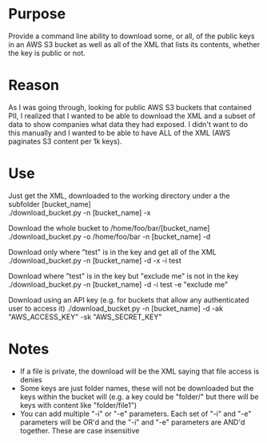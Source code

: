 # Purpose
Provide a command line ability to download some, or all, of the public keys in an AWS S3 bucket as well as all of the XML that lists its contents, whether the key is public or not.

# Reason
As I was going through, looking for public AWS S3 buckets that contained PII, I realized that I wanted to be able to download the XML and a subset of data to show companies what data they had exposed.  I didn't want to do this manually and I wanted to be able to have ALL of the XML (AWS paginates S3 content per 1k keys).

# Use
Just get the XML, downloaded to the working directory under a the subfolder [bucket_name]<br>
./download_bucket.py -n [bucket_name] -x

Download the whole bucket to /home/foo/bar/[bucket_name]<br>
./download_bucket.py -o /home/foo/bar -n [bucket_name] -d

Download only where "test" is in the key and get all of the XML<br>
./download_bucket.py -n [bucket_name] -d -x -i test

Download where "test" is in the key but "exclude me" is not in the key<br>
./download_bucket.py -n [bucket_name] -d -i test -e "exclude me"

Download using an API key (e.g. for buckets that allow any authenticated user to access it)
./download_bucket.py -n [bucket_name] -d -ak "AWS_ACCESS_KEY" -sk "AWS_SECRET_KEY"


# Notes
- If a file is private, the download will be the XML saying that file access is denies
- Some keys are just folder names, these will not be downloaded but the keys within the bucket will (e.g. a key could be "folder/" but there will be keys with content like "folder/file1")
- You can add multiple "-i" or "-e" parameters.  Each set of "-i" and "-e" parameters will be OR'd and the "-i" and "-e" parameters are AND'd together.  These are case insensitive
